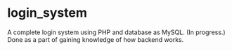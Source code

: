 # login_system
A complete login system using PHP and database as MySQL. (In progress.) 
Done as a part of gaining knowledge of how backend works.
